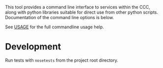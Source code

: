 This tool provides a command line interface to services within the CCC, along with python libraries suitable for direct use from other python scripts.  Documentation of the command line options is below.

See [USAGE](./USAGE.md) for the full commandline usage help.

# Development

Run tests with `nosetests` from the project root directory.
